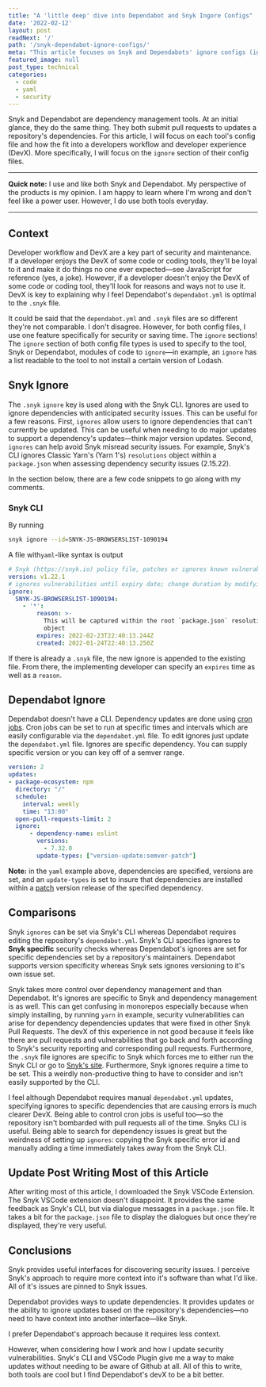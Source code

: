 ```yaml
---
title: "A 'little deep' dive into Dependabot and Snyk Ingore Configs"
date: '2022-02-12'
layout: post
readNext: '/'
path: '/snyk-dependabot-ignore-configs/'
meta: "This article focuses on Snyk and Dependabots' ignore configs (ignores) from a DevX perspective."
featured_image: null
post_type: technical
categories:
  - code
  - yaml
  - security
---
```


Snyk and Dependabot are dependency management tools. At an initial glance, they do the same thing. They both submit pull requests to updates a repository's dependencies. For this article, I will focus on each tool's config file and how the fit into a developers workflow and developer experience (DevX). More specifically, I will focus on the `ignore` section of their config files.

---

**Quick note:** I use and like both Snyk and Dependabot. My perspective of the products is my opinion. I am happy to learn where I'm wrong and don't feel like a power user. However, I do use both tools everyday.

---

## Context

Developer workflow and DevX are a key part of security and maintenance. If a developer enjoys the DevX of some code or coding tools, they'll be loyal to it and make it do things no one ever expected—see JavaScript for reference (yes, a joke). However, if a developer doesn't enjoy the DevX of some code or coding tool, they'll look for reasons and ways not to use it. DevX is key to explaining why I feel Dependabot's `dependabot.yml` is optimal to the `.snyk` file.

It could be said that the `dependabot.yml` and `.snyk` files are so different they're not comparable. I don't disagree. However, for both config files, I use one feature specifically for security or saving time. The `ignore` sections! The `ignore` section of both config file types is used to specify to the tool, Snyk or Dependabot, modules of code to `ignore`—in example, an `ignore` has a list readable to the tool to not install a certain version of Lodash.

## Snyk Ignore

The `.snyk` `ignore` key is used along with the Snyk CLI. Ignores are used to ignore dependencies with anticipated security issues. This can be useful for a few reasons. First, `ignores` allow users to ignore dependencies that can't currently be updated. This can be useful when needing to do major updates to support a dependency's updates—think major version updates.  Second, `ignores` can help avoid Snyk misread security issues. For example, Snyk's CLI ignores Classic Yarn's (Yarn 1's) `resolutions` object within a `package.json` when assessing dependency security issues (2.15.22).

In the section below, there are a few code snippets to go along with my comments.
### Snyk CLI

By running

```bash
snyk ignore --id=SNYK-JS-BROWSERSLIST-1090194
```

A file with`yaml`-like syntax is output

```yaml
# Snyk (https://snyk.io) policy file, patches or ignores known vulnerabilities.
version: v1.22.1
# ignores vulnerabilities until expiry date; change duration by modifying expiry date
ignore:
  SNYK-JS-BROWSERSLIST-1090194:
    - '*':
        reason: >-
          This will be captured within the root `package.json` resolutions
          object
        expires: 2022-02-23T22:40:13.244Z
        created: 2022-01-24T22:40:13.250Z
```
If there is already a `.snyk` file, the new ignore is appended to the existing file. From there, the implementing developer can specify an `expires` time as well as a `reason`.

## Dependabot Ignore

Dependabot doesn't have a CLI. Dependency updates are done using [cron jobs](https://en.wikipedia.org/wiki/Cron). Cron jobs can be set to run at specific times and intervals which are easily configurable via the `dependabot.yml` file. To edit ignores just update the `dependabot.yml` file. Ignores are specific dependency. You can supply specific version or you can  key off of a semver range.

```yaml
version: 2
updates:
- package-ecosystem: npm
  directory: "/"
  schedule:
    interval: weekly
    time: "13:00"
  open-pull-requests-limit: 2
  ignore:
      - dependency-name: eslint
        versions:
          - 7.32.0
        update-types: ["version-update:semver-patch"]
```

**Note:** in the `yaml` example above, dependencies are specified, versions are set, and an `update-types` is set to insure that dependencies are installed within a [patch]() version release of the specified dependency.

## Comparisons

Snyk `ignores` can be set via Snyk's CLI whereas Dependabot requires editing the repository's `dependabot.yml`. Snyk's CLI specifies ignores to **Snyk specific** security checks whereas Dependabot's ignores are set for specific dependencies set by a repository's maintainers. Dependabot supports version specificity whereas Snyk sets ignores versioning to it's own issue set.

Snyk takes more control over dependency management and than Dependabot. It's ignores are specific to Snyk and dependency management is as well. This can get confusing in monorepos especially because when simply installing, by running `yarn` in example, security vulnerabilities can arise for dependency dependencies updates that were fixed in other Snyk Pull Requests. The devX of this experience in not good because it feels like there are pull requests and vulnerabilities that go back and forth according to Snyk's security reporting and corresponding pull requests. Furthermore, the `.snyk` file ignores are specific to Snyk which forces me to either run the Snyk CLI or go to [Snyk's site](https://snyk.io/). Furthermore, Snyk ignores require a time to be set. This a weirdly non-productive thing to have to consider and isn't easily supported by the CLI.

I feel although Dependabot requires manual `dependabot.yml` updates, specifying ignores to specific dependencies that are causing errors is much clearer DevX. Being able to control cron jobs is useful too—so the repository isn't bombarded with pull requests all of the time. Snyks CLI is useful. Being able to search for dependency issues is great but the weirdness of setting up `ignores`: copying the Snyk specific error id and manually adding a time immediately takes away from the Snyk CLI.

## Update Post Writing Most of this Article

After writing most of this article, I downloaded the Snyk VSCode Extension. The Snyk VSCode extension doesn't disappoint. It provides the same feedback as Snyk's CLI, but via dialogue messages in a `package.json` file. It takes a bit for the `package.json` file to display the dialogues but once they're displayed, they're very useful.

## Conclusions

Snyk provides useful interfaces for discovering security issues. I perceive Snyk's approach to require more context into it's software than what I'd like. All of it's issues are pinned to Snyk issues.

Dependabot provides ways to update dependencies. It provides updates or the ability to ignore updates based on the repository's dependencies—no need to have context into another interface—like Snyk.

I prefer Dependabot's approach because it requires less context.

However, when considering how I work and how I update security vulnerabilities. Snyk's CLI and VSCode Plugin give me a way to make updates without needing to be aware of Github at all. All of this to write, both tools are cool but I find Dependabot's devX to be a bit better.
